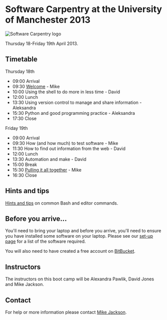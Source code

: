 # Software Carpentry at the University of Manchester 2013

![Software Carpentry logo](http://software-carpentry.org/img/software-carpentry-banner.png "Software Carpentry logo")

Thursday 18-Friday 19th April 2013.

## Timetable

Thursday 18th

* 09:00 Arrival
* 09:30 [Welcome](Welcome.ppt) - Mike
* 10:00 Using the shell to do more in less time - David
* 12:00 Lunch
* 13:30 Using version control to manage and share information - Aleksandra
* 15:30 Python and good programming practice - Aleksandra
* 17:30 Close 

Friday 19th

* 09:00 Arrival
* 09:30 How (and how much) to test software - Mike
* 11:30 How to find out information from the web - David
* 12:00 Lunch
* 13:30 Automation and make - David
* 15:00 Break
* 15:30 [Pulling it all together](Conclusion.ppt) - Mike
* 16:30 Close

## Hints and tips

[Hints and tips](HintsAndTips.md) on common Bash and editor commands.

## Before you arrive...

You'll need to bring your laptop and before you arrive, you'll need to ensure you have installed some software on your laptop. Please see our [set-up page](Setup.md) for a list of the software required.

You will also need to have created a free account on [BitBucket](https://bitbucket.org/account/signup/).

## Instructors

The instructors on this boot camp will be Alexandra Pawlik, David Jones and Mike Jackson.

## Contact

For help or more information please contact [Mike Jackson](mailto:m.jackson@software.ac.uk).
